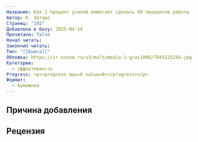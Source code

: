 ```yaml
---
Название: Как 1 процент усилий помогает сделать 99 процентов работы
Автор: К. Эйтаро
Страниц: "192"
Добавлена в базу: 2025-04-14
Прочитана: false
Начал читать: 
Закончил читать: 
Тип: "[[Книга]]"
Обложка: https://ir.ozone.ru/s3/multimedia-1-g/wc1000/7043125156.jpg
Категории:
  - эффективность
Progress: <p><progress max=0 value=0></progress></p>
Формат:
  - бумажная
---
```

## Причина добавления


## Рецензия
